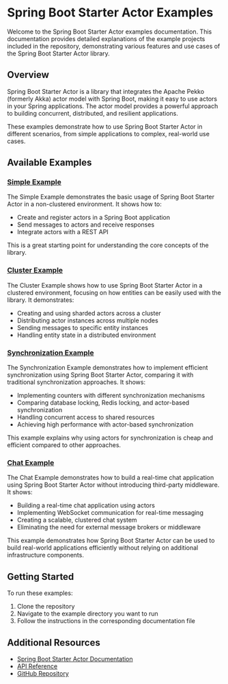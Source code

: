 # Spring Boot Starter Actor Examples

Welcome to the Spring Boot Starter Actor examples documentation. This documentation provides detailed explanations of the example projects included in the repository, demonstrating various features and use cases of the Spring Boot Starter Actor library.

## Overview

Spring Boot Starter Actor is a library that integrates the Apache Pekko (formerly Akka) actor model with Spring Boot, making it easy to use actors in your Spring applications. The actor model provides a powerful approach to building concurrent, distributed, and resilient applications.

These examples demonstrate how to use Spring Boot Starter Actor in different scenarios, from simple applications to complex, real-world use cases.

## Available Examples

### [Simple Example](simple.md)

The Simple Example demonstrates the basic usage of Spring Boot Starter Actor in a non-clustered environment. It shows how to:

- Create and register actors in a Spring Boot application
- Send messages to actors and receive responses
- Integrate actors with a REST API

This is a great starting point for understanding the core concepts of the library.

### [Cluster Example](cluster.md)

The Cluster Example shows how to use Spring Boot Starter Actor in a clustered environment, focusing on how entities can be easily used with the library. It demonstrates:

- Creating and using sharded actors across a cluster
- Distributing actor instances across multiple nodes
- Sending messages to specific entity instances
- Handling entity state in a distributed environment

### [Synchronization Example](synchronization.md)

The Synchronization Example demonstrates how to implement efficient synchronization using Spring Boot Starter Actor, comparing it with traditional synchronization approaches. It shows:

- Implementing counters with different synchronization mechanisms
- Comparing database locking, Redis locking, and actor-based synchronization
- Handling concurrent access to shared resources
- Achieving high performance with actor-based synchronization

This example explains why using actors for synchronization is cheap and efficient compared to other approaches.

### [Chat Example](chat.md)

The Chat Example demonstrates how to build a real-time chat application using Spring Boot Starter Actor without introducing third-party middleware. It shows:

- Building a real-time chat application using actors
- Implementing WebSocket communication for real-time messaging
- Creating a scalable, clustered chat system
- Eliminating the need for external message brokers or middleware

This example demonstrates how Spring Boot Starter Actor can be used to build real-world applications efficiently without relying on additional infrastructure components.

## Getting Started

To run these examples:

1. Clone the repository
2. Navigate to the example directory you want to run
3. Follow the instructions in the corresponding documentation file

## Additional Resources

- [Spring Boot Starter Actor Documentation](../docs/index.md)
- [API Reference](../docs/api-reference.md)
- [GitHub Repository](https://github.com/seonwkim/spring-boot-starter-actor)
